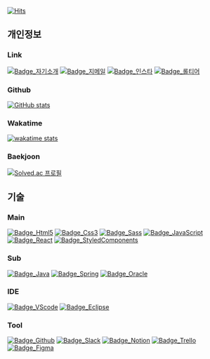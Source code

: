 [![Hits](https://hits.seeyoufarm.com/api/count/incr/badge.svg?url=https%3A%2F%2Fgithub.com%2Frkekqmf%2Fhit-counter&count_bg=%238E8E8E&title_bg=%23555555&icon=&icon_color=%23CECECE&title=%EB%B0%A9%EB%AC%B8%EC%9E%90%EC%88%98&edge_flat=false)](https://hits.seeyoufarm.com)

## 개인정보
### Link
[![Badge_자기소개](https://img.shields.io/badge/서성용-555555?style=for-the-badge&logo=notion&logoColor=fff)](https://www.notion.so/d86c741ccc92419585ce85bc22ca8b87)
[![Badge_지메일](https://img.shields.io/badge/서성용-555555?style=for-the-badge&logo=gmail&logoColor=fff)](https://www.instagram.com/rkekqmf/)
[![Badge_인스타](https://img.shields.io/badge/서성용-555555?style=for-the-badge&logo=instagram&logoColor=fff)](https://www.instagram.com/rkekqmf/)
[![Badge_롤티어](https://img.shields.io/badge/가장따뜻한색블루-555555?style=for-the-badge&logo=riotgames&logoColor=fff)](https://www.op.gg/summoners/kr/%EA%B0%80%EC%9E%A5%EB%94%B0%EB%9C%BB%ED%95%9C%EC%83%89%EB%B8%94%EB%A3%A8)
### Github
[![GitHub stats](https://github-readme-stats.vercel.app/api?username=rkekqmf&include_all_commits=true&count_private=true&show_icons=true&icon_color=fff&hide_title=true&theme=dark)](https://github.com/rkekqmf/github-readme-stats)
### Wakatime
[![wakatime stats](https://github-readme-stats.vercel.app/api/wakatime?username=rkekqmf&theme=dark&hide_title=true)](https://github.com/rkekqmf/github-readme-stats)
### Baekjoon
[![Solved.ac
프로필](http://mazassumnida.wtf/api/v2/generate_badge?boj=rkekqmf)](https://solved.ac/rkekqmf)


## 기술
### Main
[![Badge_Html5](https://img.shields.io/badge/Html-555555?style=for-the-badge&logo=html5&logoColor=e34f26)]()
[![Badge_Css3](https://img.shields.io/badge/Css-555555?style=for-the-badge&logo=css3&logoColor=1572B6)]()
[![Badge_Sass](https://img.shields.io/badge/Sass-555555?style=for-the-badge&logo=sass&logoColor=cc6699)]()
[![Badge_JavaScript](https://img.shields.io/badge/JavaScript-555555?style=for-the-badge&logo=javaScript&logoColor=f7df1e)]()
[![Badge_React](https://img.shields.io/badge/React-555555?style=for-the-badge&logo=react&logoColor=61DAFB)]()
[![Badge_StyledComponents](https://img.shields.io/badge/StyledComponents-555555?style=for-the-badge&logo=styledComponents&logoColor=db7093)]()
### Sub
[![Badge_Java](https://img.shields.io/badge/Java-555555?style=for-the-badge&logo=java&logoColor=007396)]()
[![Badge_Spring](https://img.shields.io/badge/Spring-555555?style=for-the-badge&logo=spring&logoColor=6db33f)]()
[![Badge_Oracle](https://img.shields.io/badge/Oracle-555555?style=for-the-badge&logo=oracle&logoColor=f80000)]()
### IDE
[![Badge_VScode](https://img.shields.io/badge/VScode-555555?style=for-the-badge&logo=visualstudiocode&logoColor=007ACC)]()
[![Badge_Eclipse](https://img.shields.io/badge/Eclipse-555555?style=for-the-badge&logo=eclipse&logoColor=2C2255)]()
### Tool
[![Badge_Github](https://img.shields.io/badge/Github-555555?style=for-the-badge&logo=github&logoColor=181717)]()
[![Badge_Slack](https://img.shields.io/badge/Oracle-555555?style=for-the-badge&logo=oracle&logoColor=f80000)]()
[![Badge_Notion](https://img.shields.io/badge/Oracle-555555?style=for-the-badge&logo=oracle&logoColor=f80000)]()
[![Badge_Trello](https://img.shields.io/badge/Spring-555555?style=for-the-badge&logo=spring&logoColor=6db33f)]()
[![Badge_Figma](https://img.shields.io/badge/Oracle-555555?style=for-the-badge&logo=oracle&logoColor=f80000)]()


